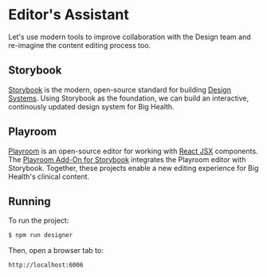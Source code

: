 # Editor's Assistant

Let's use modern tools to improve collaboration with the Design team
and re-imagine the content editing process too.

## Storybook

[Storybook](https://storybook.js.org) is the modern, open-source standard 
for building [Design Systems](https://www.invisionapp.com/inside-design/guide-to-design-systems/). Using Storybook as the foundation, we can build an
interactive, continously updated design system for Big Health. 

## Playroom

[Playroom](https://github.com/seek-oss/playroom) is an open-source editor for
working with [React JSX](https://reactjs.org/docs/introducing-jsx.html) 
components. The [Playroom Add-On for Storybook](https://storybook.js.org/addons/storybook-addon-playroom) integrates the Playroom editor with Storybook. 
Together, these projects enable a new editing experience for Big Health's
clinical content. 

## Running

To run the project: 

```sh
$ npm run designer
```

Then, open a browser tab to:

```sh
http://localhost:6006
```

